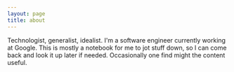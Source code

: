 ```yaml
---
layout: page
title: about
---
```


Technologist, generalist, idealist. I'm a software engineer currently working at Google. This is mostly a notebook for me to jot stuff down, so I can come back and look it up later if needed. Occasionally one find might the content useful.
